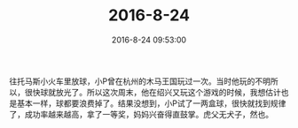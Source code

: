 ﻿---
title: "2016-8-24"
date: 2016-8-24 09:53:00
tags: 文字
categories: 爸爸
---
往托马斯小火车里放球，小P曾在杭州的木马王国玩过一次。当时他玩的不明所以，很快球就放光了。所以这次周末，他在绍兴又玩这个游戏的时候，我想估计也是基本一样，球都要浪费掉了。结果没想到，小P试了一两盒球，很快就找到规律了，成功率越来越高，拿了一等奖，妈妈兴奋得直鼓掌。虎父无犬子，然也。
